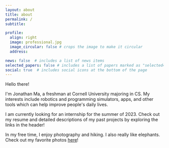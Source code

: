 ```yaml
---
layout: about
title: about
permalink: /
subtitle: 

profile:
  align: right
  image: professional.jpg
  image_circular: false # crops the image to make it circular
  address: 

news: false  # includes a list of news items
selected_papers: false # includes a list of papers marked as "selected={true}"
social: true  # includes social icons at the bottom of the page
---
```


Hello there!

I'm Jonathan Ma, a freshman at Cornell University majoring in CS. My interests include robotics and programming simulators, apps, and other tools which can help improve people's daily lives.

I am currently looking for an internship for the summer of 2023. Check out my resume and detailed descriptions of my past projects by exploring the links in the header!

In my free time, I enjoy photography and hiking. I also really like elephants. Check out my favorite photos [here](https://www.flickr.com/photos/196752228@N08/)!